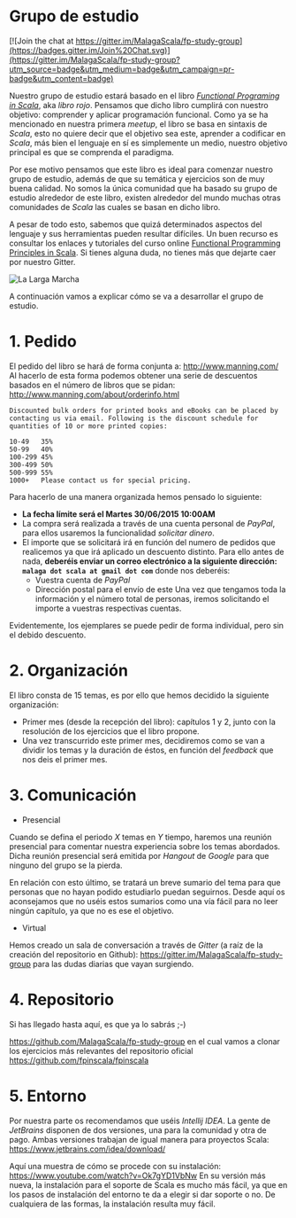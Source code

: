 # Grupo de estudio

[![Join the chat at https://gitter.im/MalagaScala/fp-study-group](https://badges.gitter.im/Join%20Chat.svg)](https://gitter.im/MalagaScala/fp-study-group?utm_source=badge&utm_medium=badge&utm_campaign=pr-badge&utm_content=badge)

Nuestro grupo de estudio estará basado en el libro [_Functional Programing in Scala_](http://www.manning.com/bjarnason/), aka _libro rojo_. Pensamos que dicho libro cumplirá con nuestro objetivo: comprender y aplicar programación funcional. Como ya se ha mencionado en nuestra primera _meetup_, el libro se basa en sintaxis de _Scala_, esto no quiere decir que el objetivo sea este, aprender a codificar en _Scala_, más bien el lenguaje en sí es simplemente un medio, nuestro objetivo principal es que se comprenda el paradigma.

Por ese motivo pensamos que este libro es ideal para comenzar nuestro grupo de estudio, además de que su temática y ejercicios son de muy buena calidad. No somos la única comunidad que ha basado su grupo de estudio alrededor de este libro, existen alrededor del mundo muchas otras comunidades de _Scala_ las cuales se basan en dicho libro.

A pesar de todo esto, sabemos que quizá determinados aspectos del lenguaje y sus herramientas pueden resultar difíciles. Un buen recurso es consultar los enlaces y tutoriales del curso online [Functional Programming Principles in Scala](https://class.coursera.org/progfun-005). Si tienes alguna duda, no tienes más que dejarte caer por nuestro Gitter.

![La Larga Marcha](https://pbs.twimg.com/media/CIuxVSmUkAALuC9.jpg)

A continuación vamos a explicar cómo se va a desarrollar el grupo de estudio.

# 1. Pedido

El pedido del libro se hará de forma conjunta a: http://www.manning.com/ Al hacerlo de esta forma podemos obtener una serie de descuentos basados en el número de libros que se pidan: http://www.manning.com/about/orderinfo.html

```
Discounted bulk orders for printed books and eBooks can be placed by contacting us via email. Following is the discount schedule for quantities of 10 or more printed copies:

10-49	35%
50-99	40%
100-299	45%
300-499	50%
500-999	55%
1000+	Please contact us for special pricing.
```
Para hacerlo de una manera organizada hemos pensado lo siguiente:

* **La fecha límite será el Martes 30/06/2015 10:00AM**
* La compra será realizada a través de una cuenta personal de _PayPal_, para ellos usaremos la funcionalidad _solicitar dinero_.
* El importe que se solicitará irá en función del numero de pedidos que realicemos ya que irá aplicado un descuento distinto. Para ello antes de nada, **deberéis enviar un correo electrónico a la siguiente dirección: ```malaga dot scala at gmail dot com```** donde nos deberéis: 
  * Vuestra cuenta de _PayPal_
  * Dirección postal para el envío de este
Una vez que tengamos toda la información y el número total de personas, iremos solicitando el importe a vuestras respectivas cuentas.

Evidentemente, los ejemplares se puede pedir de forma individual, pero sin el debido descuento.

# 2. Organización

El libro consta de 15 temas, es por ello que hemos decidido la siguiente organización:

* Primer mes (desde la recepción del libro): capítulos 1 y 2, junto con la resolución de los ejercicios que el libro propone.
* Una vez transcurrido este primer mes, decidiremos como se van a dividir los temas y la duración de éstos, en función del _feedback_ que nos deis el primer mes.

# 3. Comunicación

  * Presencial

Cuando se defina el periodo _X_ temas en _Y_ tiempo, haremos una reunión presencial para comentar nuestra experiencia sobre los temas abordados. Dicha reunión presencial será emitida por _Hangout_ de _Google_ para que ninguno del grupo se la pierda. 

En relación con esto último, se tratará un breve sumario del tema para que personas que no hayan podido estudiarlo puedan seguirnos. Desde aquí os aconsejamos que no uséis estos sumarios como una vía fácil para no leer ningún capítulo, ya que no es ese el objetivo.

  * Virtual

Hemos creado un sala de conversación a través de _Gitter_ (a raíz de la creación del repositorio en Github): https://gitter.im/MalagaScala/fp-study-group para las dudas diarias que vayan surgiendo.

# 4. Repositorio

Si has llegado hasta aquí, es que ya lo sabrás ;-)

https://github.com/MalagaScala/fp-study-group en el cual vamos a clonar los ejercicios más relevantes del repositorio oficial https://github.com/fpinscala/fpinscala

# 5. Entorno

Por nuestra parte os recomendamos que uséis _Intellij IDEA_. La gente de _JetBrains_ disponen de dos versiones, una para la comunidad y otra de pago. Ambas versiones trabajan de igual manera para proyectos Scala: https://www.jetbrains.com/idea/download/

Aquí una muestra de cómo se procede con su instalación: https://www.youtube.com/watch?v=Ok7gYD1VbNw En su versión más nueva, la instalación para el soporte de Scala es mucho más fácil, ya que en los pasos de instalación del entorno te da a elegir si dar soporte o no. De cualquiera de las formas, la instalación resulta muy fácil.
